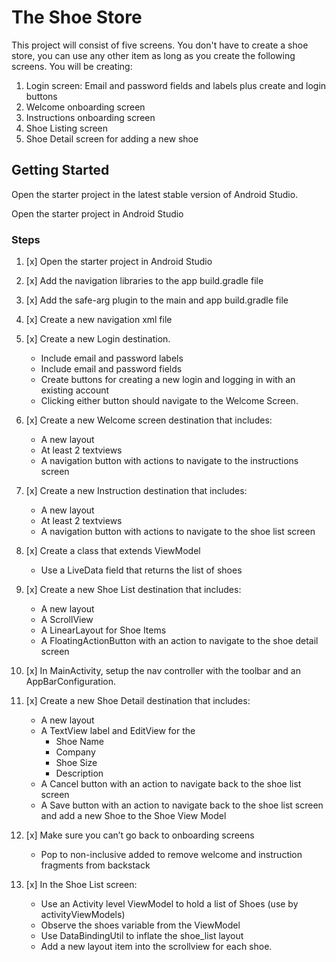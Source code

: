 # The Shoe Store

This project will consist of five screens. You don't have to create a shoe store, you can use any other item as long as you create the following screens. You will be creating:

1. Login screen: Email and password fields and labels plus create and login buttons
2. Welcome onboarding screen
3. Instructions onboarding screen
4. Shoe Listing screen
5. Shoe Detail screen for adding a new shoe

## Getting Started

Open the starter project in the latest stable version of Android Studio.

Open the starter project in Android Studio

### Steps

1. [x] Open the starter project in Android Studio

2. [x] Add the navigation libraries to the app build.gradle file

3. [x] Add the safe-arg plugin to the main and app build.gradle file

4. [x] Create a new navigation xml file

5. [x] Create a new Login destination.

   * Include email and password labels 

   - Include email and password fields
   - Create buttons for creating a new login and logging in with an existing account
   - Clicking either button should navigate to the Welcome Screen.

6. [x] Create a new Welcome screen destination that includes:

   * A new layout
   * At least 2 textviews
   * A navigation button with actions to navigate to the instructions screen

7. [x] Create a new Instruction destination that includes:

   * A new layout
   * At least 2 textviews
   * A navigation button with actions to navigate to the shoe list screen

8. [x] Create a class that extends ViewModel

   *  Use a LiveData field that returns the list of shoes

9. [x] Create a new Shoe List destination that includes:

   * A new layout
   * A ScrollView
   * A LinearLayout for Shoe Items
   * A FloatingActionButton with an action to navigate to the shoe detail screen

10. [x] In MainActivity, setup the nav controller with the toolbar and an AppBarConfiguration.

11. [x] Create a new Shoe Detail destination that includes:

    * A new layout
    * A TextView label and EditView for the
      * Shoe Name
      * Company
      * Shoe Size
      * Description
    * A Cancel button with an action to navigate back to the shoe list screen
    * A Save button with an action to navigate back to the shoe list screen and add a new Shoe to the Shoe View Model

12. [x] Make sure you can’t go back to onboarding screens
    
    * Pop to non-inclusive added to remove welcome and instruction fragments from backstack

13. [x] In the Shoe List screen:

    * Use an Activity level ViewModel to hold a list of Shoes (use by activityViewModels)
    * Observe the shoes variable from the ViewModel
    * Use DataBindingUtil to inflate the shoe_list layout
    * Add a new layout item into the scrollview for each shoe.